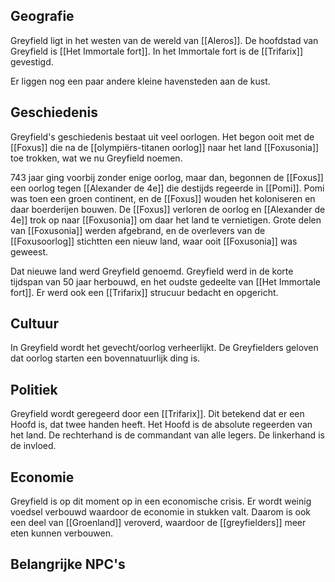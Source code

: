 
## Geografie
Greyfield ligt in het westen van de wereld van [[Aleros]]. De hoofdstad van Greyfield is [[Het Immortale fort]]. In het Immortale fort is de [[Trifarix]] gevestigd. 

Er liggen nog een paar andere kleine havensteden aan de kust.
## Geschiedenis
Greyfield's geschiedenis bestaat uit veel oorlogen. Het begon ooit met de [[Foxus]] die na de [[olympiërs-titanen oorlog]] naar het land [[Foxusonia]] toe trokken, wat we nu Greyfield noemen.

743 jaar ging voorbij zonder enige oorlog, maar dan, begonnen de [[Foxus]] een oorlog tegen [[Alexander de 4e]] die destijds regeerde in [[Pomi]]. Pomi was toen een groen continent, en de [[Foxus]] wouden het koloniseren en daar boerderijen bouwen. De [[Foxus]] verloren de oorlog en [[Alexander de 4e]] trok op naar [[Foxusonia]] om daar het land te vernietigen. Grote delen van [[Foxusonia]] werden afgebrand, en de overlevers van de [[Foxusoorlog]] stichtten een nieuw land, waar ooit [[Foxusonia]] was geweest. 

Dat nieuwe land werd Greyfield genoemd. Greyfield werd in de korte tijdspan van 50 jaar herbouwd, en het oudste gedeelte van [[Het Immortale fort]]. Er werd ook een [[Trifarix]] strucuur bedacht en opgericht.
## Cultuur
In Greyfield wordt het gevecht/oorlog verheerlijkt. De Greyfielders geloven dat oorlog starten een bovennatuurlijk ding is. 

## Politiek
Greyfield wordt geregeerd door een [[Trifarix]]. Dit betekend dat er een Hoofd is, dat twee handen heeft. Het Hoofd is de absolute regeerden van het land. De rechterhand is de commandant van alle legers. De linkerhand is de invloed.  

## Economie
Greyfield is op dit moment op in een economische crisis. Er wordt weinig voedsel verbouwd waardoor de economie in stukken valt. Daarom is ook een deel van [[Groenland]] veroverd, waardoor de [[greyfielders]] meer eten kunnen verbouwen.

## Belangrijke NPC's


